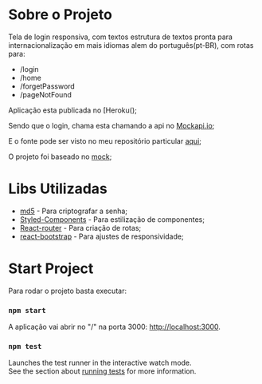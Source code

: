 # Sobre o Projeto
Tela de login responsiva, com textos estrutura de textos pronta para internacionalização em mais idiomas alem do português(pt-BR), com rotas para:
* /login
* /home
* /forgetPassword
* /pageNotFound

Aplicação esta publicada no [Heroku();

Sendo que o login, chama esta chamando a api no [Mockapi.io](https://6035d51e6496b9001749f6b6.mockapi.io/api/v1/signIn);

E o fonte pode ser visto no meu repositório particular [aqui](https://github.com/LuizCasara/my-app-login);

O projeto foi baseado no [mock](https://www.figma.com/file/zC98pMR61WhKX5joTKTMr6/Teste-Wiser?node-id=3%3A93);

# Libs Utilizadas
* [md5](https://www.npmjs.com/package/md5) - Para criptografar a senha;
* [Styled-Components](https://styled-components.com/) - Para estilização de componentes;
* [React-router](https://reactrouter.com/) - Para criação de rotas;
* [react-bootstrap](https://react-bootstrap.github.io/) - Para ajustes de responsividade;

# Start Project

Para rodar o projeto basta executar:
### `npm start`

A aplicação vai abrir no "/" na porta 3000: [http://localhost:3000](http://localhost:3000).

### `npm test`

Launches the test runner in the interactive watch mode.\
See the section about [running tests](https://facebook.github.io/create-react-app/docs/running-tests) for more information.
